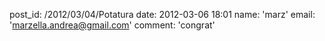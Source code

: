 post_id: /2012/03/04/Potatura
date: 2012-03-06 18:01
name: 'marz'
email: 'marzella.andrea@gmail.com'
comment: 'congrat'
